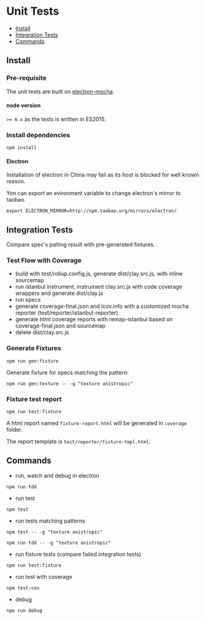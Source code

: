 # Unit Tests

* [Install](#Install)
* [Integration Tests](#integration-tests)
* [Commands](#commands)

## Install

### Pre-requisite

The unit tests are built on [electron-mocha](https://github.com/jprichardson/electron-mocha).

#### node version

`>= 6.x` as the tests is written in ES2015.

### Install dependencies

```shell
npm install
```

#### Electron

Installation of electron in China may fail as its host is blocked for well known reason.

Yon can export an evironment variable to change electron's mirror to taobao.
```
export ELECTRON_MIRROR=http://npm.taobao.org/mirrors/electron/
```

## Integration Tests

Compare spec's paiting result with pre-generated fixtures.

### Test Flow with Coverage
* build with test/rollup.config.js, generate dist/clay.src.js, with inline sourcemap
* run istanbul instrument, instrument clay.src.js with code coverage wrappers and generate dist/clay.js
* run specs
* generate coverage-final.json and lcov.info with a customized mocha reporter (test/reporter/istanbul-reporter)
* generate html coverage reports with remap-istanbul based on coverage-final.json and sourcemap
* delete dist/clay.src.js

### Generate Fixtures
```shell
npm run gen:fixture
```
Generate fixture for specs matching the pattern:
```shell
npm run gen:texture -- -g "texture anistropic"
```

### Fixture test report
```shell
npm run test:fixture
```
A html report named `fixture-report.html` will be generated in `coverage` folder.

The report template is `test/reporter/fixture-tmpl.html`.

## Commands
* run, watch and debug in electron
```shell
npm run tdd
```
* run test
```shell
npm test
```
* run tests matching patterns
```shell
npm test -- -g "texture anistropic"
```
```shell
npm run tdd -- -g "texture anistropic"
```
* run fixture tests (compare failed integration tests)
```shell
npm run test:fixture
```
* run test with coverage
```shell
npm test:cov
```
* debug
```shell
npm run debug
```